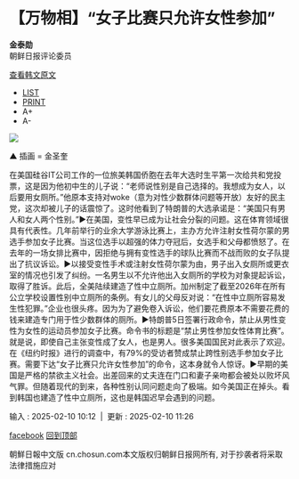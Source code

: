# 【万物相】“女子比赛只允许女性参加”

**金泰勋**  
朝鲜日报评论委员  

[查看韩文原文](/images/btn_view01.gif "https://n.news.naver.com/article/023/0003886704?sid=110")

- [LIST](lst.asp?cate=C08&mcate=M1001 "list")
- [PRINT](javascript:printOpen('C08','M1001','20250262360'); "print")
- A+
- A-

![](/up_fd/wc_news/2025-02/bimg_thumb/5chaut(0).jpg)

▲ 插画 = 金圣奎

在美国硅谷IT公司工作的一位旅美韩国侨胞在去年大选时生平第一次给共和党投票，这是因为他初中生的儿子说：“老师说性别是自己选择的。我想成为女人，以后要用女厕所。”他原本支持对woke（意为对性少数群体问题等开放）友好的民主党，这次却被儿子的话震惊了。这时他看到了特朗普的大选承诺是：“美国只有男人和女人两个性别。”▶在美国，变性早已成为让社会分裂的问题。这在体育领域很具有代表性。几年前举行的业余大学游泳比赛上，主办方允许注射女性荷尔蒙的男选手参加女子比赛。当这位选手以超强的体力夺冠后，女选手和父母都愤怒了。在去年的一场女排比赛中，因拒绝与拥有变性选手的球队比赛而不战而败的女子队提出了抗议诉讼。▶以接受变性手术或注射女性荷尔蒙为由，男子出入女厕所或更衣室的情况也引发了纠纷。一名男生以不允许他出入女厕所的学校为对象提起诉讼，取得了胜诉。此后，全美陆续建造了性中立厕所。加州制定了截至2026年在所有公立学校设置性别中立厕所的条例。有女儿的父母反对说：“在性中立厕所容易发生性犯罪。”企业也很头疼。因为为了避免卷入诉讼，他们要花费原本不需要花费的钱来建造专门用于性少数群体的厕所。▶特朗普5日签署行政命令，禁止从男性变性为女性的运动员参加女子比赛。命令书的标题是“禁止男性参加女性体育比赛”。就是说，即使自己主张变性成了女人，也是男人。很多美国国民对此表示了欢迎。在《纽约时报》进行的调查中，有79%的受访者赞成禁止跨性别选手参加女子比赛。需要下达“女子比赛只允许女性参加”的命令，这本身就令人惊讶。▶早期的美国是严格的禁欲主义社会。出差回来的丈夫连在门口和妻子亲吻都会被处以败坏风气罪。但随着现代的到来，各种性别认同问题走向了极端。如今美国正在掉头。看到韩国也建造了性中立厕所，这也是韩国迟早会遇到的问题。

输入 : 2025-02-10 10:12  |  更新 : 2025-02-10 11:26

[facebook](# "페이스북") [回到顶部](javascript:topPage(); "回到顶部")

朝鮮日報中文版 cn.chosun.com本文版权归朝鲜日报网所有, 对于抄袭者将采取法律措施应对